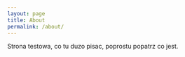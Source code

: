 ```yaml
---
layout: page
title: About
permalink: /about/
---
```

Strona testowa, co tu duzo pisac, poprostu popatrz co jest.

